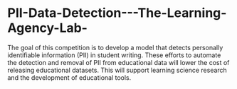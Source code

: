 # PII-Data-Detection---The-Learning-Agency-Lab-
The goal of this competition is to develop a model that detects personally identifiable information (PII) in student writing. These efforts to automate the detection and removal of PII from educational data will lower the cost of releasing educational datasets. This will support learning science research and the development of educational tools.
